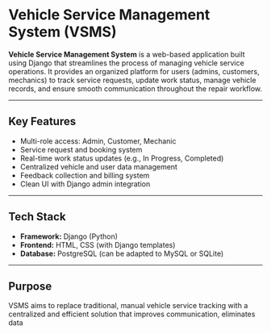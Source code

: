 #  Vehicle Service Management System (VSMS)

**Vehicle Service Management System** is a web-based application built using Django that streamlines the process of managing vehicle service operations. It provides an organized platform for users (admins, customers, mechanics) to track service requests, update work status, manage vehicle records, and ensure smooth communication throughout the repair workflow.

---

## Key Features

- Multi-role access: Admin, Customer, Mechanic  
- Service request and booking system  
- Real-time work status updates (e.g., In Progress, Completed)  
- Centralized vehicle and user data management  
- Feedback collection and billing system  
- Clean UI with Django admin integration  

---

## Tech Stack

- **Framework:** Django (Python)  
- **Frontend:** HTML, CSS (with Django templates)  
- **Database:** PostgreSQL (can be adapted to MySQL or SQLite)  


---

## Purpose

VSMS aims to replace traditional, manual vehicle service tracking with a centralized and efficient solution that improves communication, eliminates data
